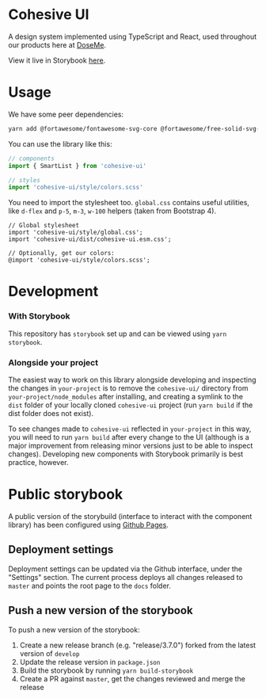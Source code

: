 # Cohesive UI

A design system implemented using TypeScript and React, used throughout our products here at [DoseMe](https://doseme-rx.com).

View it live in Storybook [here](https://doseme.github.io/cohesive-ui/).

# Usage

We have some peer dependencies:

```sh
yarn add @fortawesome/fontawesome-svg-core @fortawesome/free-solid-svg-icons @fortawesome/react-fontawesome moment react react-dom classnames use-onclickoutside
```

You can use the library like this:

```ts
// components
import { SmartList } from 'cohesive-ui'

// styles
import 'cohesive-ui/style/colors.scss'
```

You need to import the stylesheet too. `global.css` contains useful utilities, like `d-flex` and `p-5`, `m-3`, `w-100` helpers (taken from Bootstrap 4).

```
// Global stylesheet
import 'cohesive-ui/style/global.css';
import 'cohesive-ui/dist/cohesive-ui.esm.css';

// Optionally, get our colors:
@import 'cohesive-ui/style/colors.scss';
```

# Development

### With Storybook

This repository has `storybook` set up and can be viewed using `yarn storybook`.

### Alongside your project

The easiest way to work on this library alongside developing and inspecting the changes in `your-project` is to remove the `cohesive-ui/` directory from `your-project/node_modules` after installing, and creating a symlink to the `dist` folder of your locally cloned `cohesive-ui` project (run `yarn build` if the dist folder does not exist).

To see changes made to `cohesive-ui` reflected in `your-project` in this way, you will need to run `yarn build` after every change to the UI (although is a major improvement from releasing minor versions just to be able to inspect changes). Developing new components with Storybook primarily is best practice, however.

# Public storybook

A public version of the storybuild (interface to interact with the component library) has been configured using [Github Pages](https://pages.github.com/).

## Deployment settings

Deployment settings can be updated via the Github interface, under the "Settings" section. The current process deploys all changes released to `master` and points the root page to the `docs` folder.

## Push a new version of the storybook

To push a new version of the storybook:

1. Create a new release branch (e.g. "release/3.7.0") forked from the latest version of `develop`
2. Update the release version in `package.json`
3. Build the storybook by running `yarn build-storybook`
4. Create a PR against `master`, get the changes reviewed and merge the release
